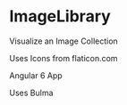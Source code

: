 # ImageLibrary

Visualize an Image Collection

Uses Icons from flaticon.com

Angular 6 App

Uses Bulma
